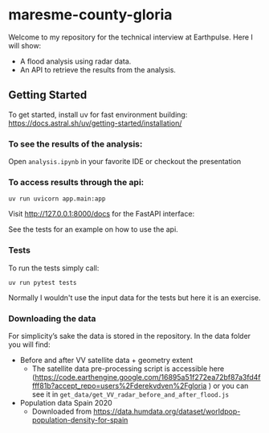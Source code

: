 # maresme-county-gloria

Welcome to my repository for the technical interview at Earthpulse. Here I will show:

- A flood analysis using radar data.
- An API to retrieve the results from the analysis.

## Getting Started

To get started, install uv for fast environment building:
https://docs.astral.sh/uv/getting-started/installation/

### To see the results of the analysis:

Open `analysis.ipynb` in your favorite IDE or checkout the presentation

### To access results through the api:

```
uv run uvicorn app.main:app
```
Visit http://127.0.0.1:8000/docs for the FastAPI interface: 

See the tests for an example on how to use the api.

### Tests

To run the tests simply call:
```commandline
uv run pytest tests
```
Normally I wouldn't use the input data for the tests but here it is an exercise. 

### Downloading the data

For simplicity’s sake the data is stored in the repository.
In the data folder you will find:
- Before and after VV satellite data + geometry extent
  - The satellite data pre-processing script is accessible here (https://code.earthengine.google.com/16895a51f272ea72bf87a3fd4ffff81b?accept_repo=users%2Fderekvdven%2Fgloria
) or you can see it in `get_data/get_VV_radar_before_and_after_flood.js`
- Population data Spain 2020
  - Downloaded from https://data.humdata.org/dataset/worldpop-population-density-for-spain



